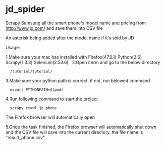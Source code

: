 # jd_spider
Scrapy Samsung all the smart phone's model name and pricing from http://www.jd.com/ and save them into CSV file

An asterisk being added after the model name if it's sold by JD 

Usage:

1.Make sure your mac has installed with Firefox(47.0.1) Python(2.6) Scrapy(1.3.3) Selenium(2.53.6)
  
2.Open iterm and go to the below directory
  
      /tutorial/tutorial/
      
3.Make sure your python path is correct. if not, run belowed command
      
      export PYTHONPATH=$(pwd)   
      
4.Run following command to start the project
      
      scrapy crawl jd_phone
      
  The Firefox browser will automatically open
  
5.Once the task finished, the Firefox browser will automatically shut down and the CSV file will save into the current directory, the file name is "result_phone.csv"
